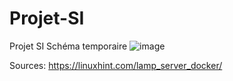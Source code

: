 # Projet-SI
Projet SI
Schéma temporaire
![image](https://user-images.githubusercontent.com/56593824/140665182-4b27c057-5781-44a6-9c56-8eaf0b338d44.png)


Sources:
https://linuxhint.com/lamp_server_docker/ 

